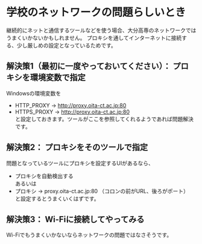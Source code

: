 
<!-- > pandoc misc/network.md --include-in-header=header.txt -s -o misc/network.html -->

# 学校のネットワークの問題らしいとき

継続的にネットと通信するツールなどを使う場合、大分高専のネットワークではうまくいかないかもしれません。
プロキシを通してインターネットに接続する、少し厳しめの設定となっているためです。

## 解決策1（最初に一度やっておいてください）： プロキシを環境変数で指定

Windowsの環境変数を  
- HTTP_PROXY → http://proxy.oita-ct.ac.jp:80  
- HTTPS_PROXY → http://proxy.oita-ct.ac.jp:80  
と設定しておきます。ツールがここを参照してくれるようであれば問題解決です。

## 解決策2： プロキシをそのツールで指定

問題となっているツールにプロキシを設定するUIがあるなら、  
- プロキシを自動検出する  
あるいは  
- プロキシ → proxy.oita-ct.ac.jp:80 （コロンの前がURL、後ろがポート）  
と設定するとうまくいくはずです。

## 解決策3： Wi-Fiに接続してやってみる

Wi-Fiでもうまくいかないならネットワークの問題ではなさそうです。
